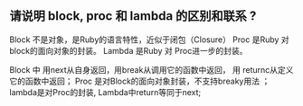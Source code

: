 ## 请说明 block, proc 和 lambda 的区别和联系 ?
Block 不是对象，是Ruby的语言特性，近似于闭包（Closure）
Proc 是Ruby 对 block的面向对象的封装。
Lambda 是Ruby 对 Proc进一步的封装。

Block 中 用next从自身返回，用break从调用它的函数中返回， 用 returnc从定义它的函数中返回；
Proc 是对Block的面向对象封装，不支持breaky用法 ；
lambda是对Proc的封装, Lambda中return等同于next;